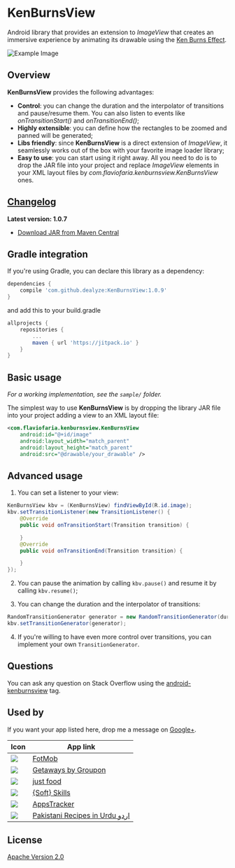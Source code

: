 KenBurnsView
============

Android library that provides an extension to *ImageView* that creates an immersive
experience by animating its drawable using the [Ken Burns Effect][KenBurnsEffect].

![Example Image][SampleImage]

Overview
--------

**KenBurnsView** provides the following advantages:

* **Control**: you can change the duration and the interpolator of transitions and
pause/resume them. You can also listen to events like *onTransitionStart()* and
*onTransitionEnd()*;
* **Highly extensible**: you can define how the rectangles to be zoomed
and panned will be generated;
* **Libs friendly**: since **KenBurnsView** is a direct extension of *ImageView*,
it seamlessly works out of the box with your favorite image loader library;
* **Easy to use**: you can start using it right away. All you need to do
is to drop the JAR file into your project and replace *ImageView* elements
 in your XML layout files by *com.flaviofaria.kenburnsview.KenBurnsView* ones.

[Changelog][Changelog]
---------

**Latest version: 1.0.7**

* [Download JAR from Maven Central][Maven]

Gradle integration
------------------

If you're using Gradle, you can declare this library as a dependency:

```groovy
dependencies {
	compile 'com.github.dealyze:KenBurnsView:1.0.9'
}
```

and add this to your build.gradle
```groovy
allprojects {
	repositories {
		...
		maven { url 'https://jitpack.io' }
	}
}
```

Basic usage
-----------

*For a working implementation, see the `sample/` folder.*

The simplest way to use **KenBurnsView** is by dropping the library JAR file into your project
adding a view to an XML layout file:

```xml
<com.flaviofaria.kenburnsview.KenBurnsView
    android:id="@+id/image"
    android:layout_width="match_parent"
    android:layout_height="match_parent"
    android:src="@drawable/your_drawable" />
```

Advanced usage
--------------

1. You can set a listener to your view:

```java
KenBurnsView kbv = (KenBurnsView) findViewById(R.id.image);
kbv.setTransitionListener(new TransitionListener() {
    @Override
    public void onTransitionStart(Transition transition) {

    }
    @Override
    public void onTransitionEnd(Transition transition) {

    }
});
```

2. You can pause the animation by calling `kbv.pause()` and resume it
by calling `kbv.resume()`;

3. You can change the duration and the interpolator of transitions:

```java
RandomTransitionGenerator generator = new RandomTransitionGenerator(duration, interpolator);
kbv.setTransitionGenerator(generator);
```

4. If you're willing to have even more control over transitions,
you can implement your own `TransitionGenerator`.

Questions
---------

You can ask any question on Stack Overflow using the [android-kenburnsview][StackOverflowTag] tag.

Used by
-------

If you want your app listed here, drop me a message on [Google+][Gplus].

Icon                                                                                                         | App link
-------------------------------------------------------------------------------------------------------------|-----------
<img src="https://lh6.ggpht.com/Lp1vxT8QfbbJ_-UNSU9_AUpCzg3ekf1hfiKs9zjadSKM3Jlbk2eUPps41GVlzWV-Xzw=w48" />   | [FotMob][FotMob]
<img src="https://lh3.ggpht.com/txlZ48RgPe8afIA39J-IqzSZqsbt2Dz3sht7YAqKbVTIoEi6e5KGG0s1NlIgwz8fQj-n=w48" /> | [Getaways by Groupon][Getaways]
<img src="https://lh3.googleusercontent.com/oGf7pFtEvi6OwLRiR75EI28bY3_AgUfS0Ci7DzuwjCla4jn5d_EIzsESRF5zJnUDXYqX=w48-rw" /> | [just food][JustFood]
<img src="https://lh3.googleusercontent.com/yZaRg3-_ghY4k7Mp6WMMsOI1DXOAsaD77pRKjp4Q8xutmQjIK4u91ZW6ThuEHx3T3WE=w48-rw" /> | [{Soft} Skills][SoftSkills]
<img src="https://lh3.googleusercontent.com/YyxTvXcnP1TlsjioE9kucJAuFjXAGBRVUea2_-cGu5HBkbgJ57hzv6FymRdMQA7oCj0=w48-rw" /> | [AppsTracker][AppsTracker]
<img src="https://lh3.googleusercontent.com/HoXI1vDFDQ4UI7yI0ycPnRy7LlM4-FC06uRwiXh2Uenls5n751G5_5jzxyVhMnovRzI=w48-rw" /> | [Pakistani Recipes in Urdu اردو][PakistaniRecipes]

License
-------

[Apache Version 2.0][License]

[KenBurnsEffect]:   http://en.wikipedia.org/wiki/Ken_Burns_effect
[SampleImage]:      anim.gif
[Changelog]:        https://github.com/flavioarfaria/KenBurnsView/wiki/Changelog
[Maven]:            http://search.maven.org/#search%7Cgav%7C1%7Cg%3A%22com.flaviofaria%22%20AND%20a%3A%22kenburnsview%22
[StackOverflowTag]: http://stackoverflow.com/questions/tagged/android-kenburnsview
[License]:          http://www.apache.org/licenses/LICENSE-2.0.html
[GPlus]:            https://plus.google.com/+Fl%C3%A1vioFaria1
[FotMob]:           https://play.google.com/store/apps/details?id=com.mobilefootie.wc2010
[Getaways]:         https://play.google.com/store/apps/details?id=com.groupon.travel
[JustFood]:	        https://play.google.com/store/apps/details?id=scientist.jobless.foodmana
[SoftSkills]:	    https://play.google.com/store/apps/details?id=com.fanaticdevs.androider
[AppsTracker]:      https://play.google.com/store/apps/details?id=com.it.appstracker
[PakistaniRecipes]:      https://play.google.com/store/apps/details?id=com.kookydroidapps.pakistanifoodrecipes.urdu
